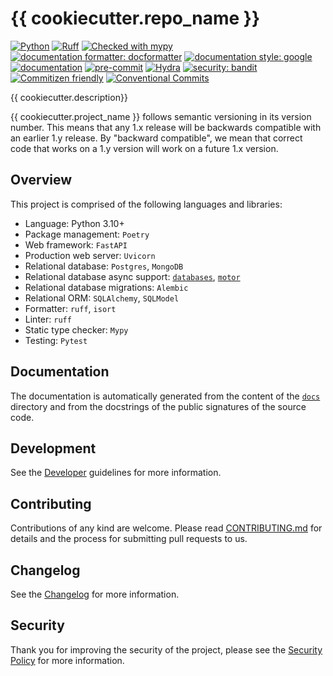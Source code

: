 # {{ cookiecutter.repo_name }}

[![Python](https://img.shields.io/badge/python-3.11+-informational.svg)](https://www.python.org)
[![Ruff](https://img.shields.io/endpoint?url=https://raw.githubusercontent.com/astral-sh/ruff/main/assets/badge/v2.json)](https://github.com/astral-sh/ruff)
[![Checked with mypy](https://www.mypy-lang.org/static/mypy_badge.svg)](http://mypy-lang.org)
[![documentation formatter: docformatter](https://img.shields.io/badge/%20formatter-docformatter-fedcba.svg)](https://github.com/PyCQA/docformatter)
[![documentation style: google](https://img.shields.io/badge/%20style-google-3666d6.svg)](https://google.github.io/styleguide/pyguide.html#s3.8-comments-and-docstrings)
[![documentation](https://img.shields.io/badge/docs-mkdocs%20material-blue.svg?style=flat)](https://mkdocstrings.github.io)
[![pre-commit](https://img.shields.io/badge/pre--commit-enabled-brightgreen?logo=pre-commit&logoColor=white)](https://github.com/pre-commit/pre-commit)
[![Hydra](https://img.shields.io/badge/Config-Hydra-89b8cd)](https://hydra.cc)
[![security: bandit](https://img.shields.io/badge/security-bandit-yellow.svg)](https://github.com/PyCQA/bandit)
[![Commitizen friendly](https://img.shields.io/badge/commitizen-friendly-brightgreen.svg)](https://commitizen-tools.github.io/commitizen/)
[![Conventional Commits](https://img.shields.io/badge/Conventional%20Commits-1.0.0-brightgreen.svg)](https://conventionalcommits.org)

{{ cookiecutter.description}}

{{ cookiecutter.project_name }} follows semantic versioning in its version
number. This means that any 1.x release will be backwards compatible with an
earlier 1.y release. By "backward compatible", we mean that correct code that
works on a 1.y version will work on a future 1.x version.

## Overview

This project is comprised of the following languages and libraries:

- Language: Python 3.10+
- Package management: `Poetry`
- Web framework: `FastAPI`
- Production web server: `Uvicorn`
- Relational database: `Postgres`, `MongoDB`
- Relational database async support: [`databases`](https://www.encode.io/databases/), [`motor`](https://github.com/mongodb/motor)
- Relational database migrations: `Alembic`
- Relational ORM: `SQLAlchemy`, `SQLModel`
- Formatter: `ruff`, `isort`
- Linter: `ruff`
- Static type checker: `Mypy`
- Testing: `Pytest`

## Documentation

The documentation is automatically generated from the content of the
[`docs`](docs) directory and from the docstrings of the public signatures of
the source code.

## Development

See the [Developer](docs/DEVELOPER.md) guidelines for more information.

## Contributing

Contributions of any kind are welcome. Please read
[CONTRIBUTING.md](docs/CONTRIBUTING.md) for details and the process for
submitting pull requests to us.

## Changelog

See the [Changelog](CHANGELOG.md) for more information.

## Security

Thank you for improving the security of the project, please see the
[Security Policy](docs/SECURITY.md) for more information.